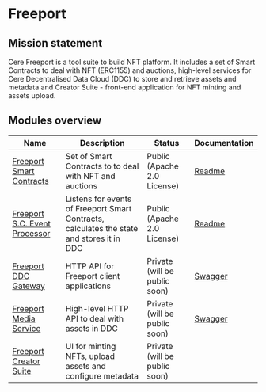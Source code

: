 # Freeport

## Mission statement

Cere Freeport is a tool suite to build NFT platform. It includes a set of Smart Contracts to deal with NFT (ERC1155) and auctions, 
high-level services for Cere Decentralised Data Cloud (DDC) to store and retrieve assets and metadata and Creator Suite - front-end 
application for NFT minting and assets upload.

## Modules overview

|Name|Description|Status|Documentation|
|---|---|---|---|
|[Freeport Smart Contracts](https://github.com/Cerebellum-Network/Freeport-Smart-Contracts)|Set of Smart Contracts to to deal with NFT and auctions|Public (Apache 2.0 License)|[Readme](https://github.com/Cerebellum-Network/Freeport-Smart-Contracts/blob/master/README.md)|
|[Freeport S.C. Event Processor](https://github.com/Cerebellum-Network/Freeport-S.C.-Event-Processor)|Listens for events of Freeport Smart Contracts, calculates the state and stores it in DDC|Public (Apache 2.0 License)|[Readme](https://github.com/Cerebellum-Network/Freeport-S.C.-Event-Processor/blob/dev/README.md)|
|[Freeport DDC Gateway](https://github.com/Cerebellum-Network/Freeport-DDC-Gateway)|HTTP API for Freeport client applications|Private (will be public soon)|[Swagger](https://api.davinci.dev.cere.network/q/swagger-ui/)|
|[Freeport Media Service](https://github.com/Cerebellum-Network/Freeport-Media-Service)|High-level HTTP API to deal with assets in DDC|Private (will be public soon)|[Swagger](https://media.ddc.dev.cere.network/q/swagger-ui/)|
|[Freeport Creator Suite](https://github.com/Cerebellum-Network/Freeport-Creator-Suite)|UI for minting NFTs, upload assets and configure metadata|Private (will be public soon)||

